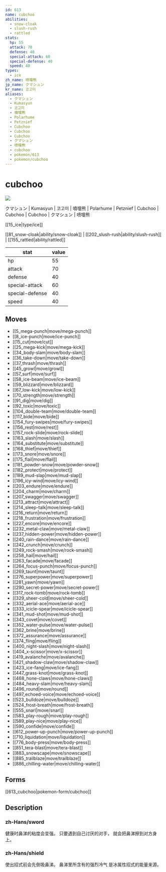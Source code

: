 ```yaml
---
id: 613
name: cubchoo
abilities:
  - snow-cloak
  - slush-rush
  - rattled
stats:
  hp: 55
  attack: 70
  defense: 40
  special-attack: 60
  special-defense: 40
  speed: 40
types:
  - ice
zh_name: 喷嚏熊
jp_name: クマシュン
kr_name: 코고미
aliases:
  - クマシュン
  - Kumasyun
  - 코고미
  - 噴嚏熊
  - Polarhume
  - Petznief
  - Cubchoo
  - Cubchoo
  - Cubchoo
  - クマシュン
  - 喷嚏熊
  - cubchoo
  - pokemon/613
  - pokemon/cubchoo
---
```

# cubchoo

![](https://raw.githubusercontent.com/PokeAPI/sprites/master/sprites/pokemon/613.png)

クマシュン | Kumasyun | 코고미 | 噴嚏熊 | Polarhume | Petznief | Cubchoo | Cubchoo | Cubchoo | クマシュン | 喷嚏熊

[[15_ice|type/ice]]

[[81_snow-cloak|ability/snow-cloak]] | [[202_slush-rush|ability/slush-rush]] | [[155_rattled|ability/rattled]]

|stat|value|
|---|---|
|hp|55|
|attack|70|
|defense|40|
|special-attack|60|
|special-defense|40|
|speed|40|


## Moves

- [[5_mega-punch|move/mega-punch]]
- [[8_ice-punch|move/ice-punch]]
- [[15_cut|move/cut]]
- [[25_mega-kick|move/mega-kick]]
- [[34_body-slam|move/body-slam]]
- [[36_take-down|move/take-down]]
- [[37_thrash|move/thrash]]
- [[45_growl|move/growl]]
- [[57_surf|move/surf]]
- [[58_ice-beam|move/ice-beam]]
- [[59_blizzard|move/blizzard]]
- [[67_low-kick|move/low-kick]]
- [[70_strength|move/strength]]
- [[91_dig|move/dig]]
- [[92_toxic|move/toxic]]
- [[104_double-team|move/double-team]]
- [[117_bide|move/bide]]
- [[154_fury-swipes|move/fury-swipes]]
- [[156_rest|move/rest]]
- [[157_rock-slide|move/rock-slide]]
- [[163_slash|move/slash]]
- [[164_substitute|move/substitute]]
- [[168_thief|move/thief]]
- [[173_snore|move/snore]]
- [[175_flail|move/flail]]
- [[181_powder-snow|move/powder-snow]]
- [[182_protect|move/protect]]
- [[189_mud-slap|move/mud-slap]]
- [[196_icy-wind|move/icy-wind]]
- [[203_endure|move/endure]]
- [[204_charm|move/charm]]
- [[207_swagger|move/swagger]]
- [[213_attract|move/attract]]
- [[214_sleep-talk|move/sleep-talk]]
- [[216_return|move/return]]
- [[218_frustration|move/frustration]]
- [[227_encore|move/encore]]
- [[232_metal-claw|move/metal-claw]]
- [[237_hidden-power|move/hidden-power]]
- [[240_rain-dance|move/rain-dance]]
- [[242_crunch|move/crunch]]
- [[249_rock-smash|move/rock-smash]]
- [[258_hail|move/hail]]
- [[263_facade|move/facade]]
- [[264_focus-punch|move/focus-punch]]
- [[269_taunt|move/taunt]]
- [[276_superpower|move/superpower]]
- [[281_yawn|move/yawn]]
- [[290_secret-power|move/secret-power]]
- [[317_rock-tomb|move/rock-tomb]]
- [[329_sheer-cold|move/sheer-cold]]
- [[332_aerial-ace|move/aerial-ace]]
- [[333_icicle-spear|move/icicle-spear]]
- [[341_mud-shot|move/mud-shot]]
- [[343_covet|move/covet]]
- [[352_water-pulse|move/water-pulse]]
- [[362_brine|move/brine]]
- [[372_assurance|move/assurance]]
- [[374_fling|move/fling]]
- [[400_night-slash|move/night-slash]]
- [[404_x-scissor|move/x-scissor]]
- [[419_avalanche|move/avalanche]]
- [[421_shadow-claw|move/shadow-claw]]
- [[423_ice-fang|move/ice-fang]]
- [[447_grass-knot|move/grass-knot]]
- [[468_hone-claws|move/hone-claws]]
- [[484_heavy-slam|move/heavy-slam]]
- [[496_round|move/round]]
- [[497_echoed-voice|move/echoed-voice]]
- [[523_bulldoze|move/bulldoze]]
- [[524_frost-breath|move/frost-breath]]
- [[555_snarl|move/snarl]]
- [[583_play-rough|move/play-rough]]
- [[589_play-nice|move/play-nice]]
- [[590_confide|move/confide]]
- [[612_power-up-punch|move/power-up-punch]]
- [[710_liquidation|move/liquidation]]
- [[776_body-press|move/body-press]]
- [[851_tera-blast|move/tera-blast]]
- [[883_snowscape|move/snowscape]]
- [[885_trailblaze|move/trailblaze]]
- [[886_chilling-water|move/chilling-water]]

## Forms



[[613_cubchoo|pokemon-form/cubchoo]]

## Description

### zh-Hans/sword

健康时鼻涕的粘度会变强。
只要遇到自己讨厌的对手，
就会把鼻涕擦到对方身上。

### zh-Hans/shield

使出招式前会先倒吸鼻涕。
鼻涕里所含有的强烈冷气
是冰属性招式的能量来源。

